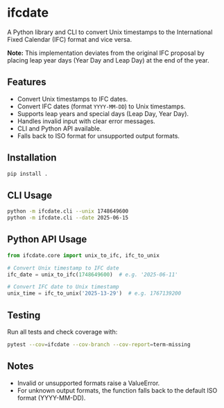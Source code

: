 # ifcdate

A Python library and CLI to convert Unix timestamps to the International Fixed Calendar (IFC) format and vice versa.

**Note:** This implementation deviates from the original IFC proposal by placing leap year days (Year Day and Leap Day) at the end of the year.

## Features

- Convert Unix timestamps to IFC dates.
- Convert IFC dates (format `YYYY-MM-DD`) to Unix timestamps.
- Supports leap years and special days (Leap Day, Year Day).
- Handles invalid input with clear error messages.
- CLI and Python API available.
- Falls back to ISO format for unsupported output formats.

## Installation

```bash
pip install .
```

## CLI Usage
```bash
python -m ifcdate.cli --unix 1748649600
python -m ifcdate.cli --date 2025-06-15
```
## Python API Usage

```python
from ifcdate.core import unix_to_ifc, ifc_to_unix

# Convert Unix timestamp to IFC date
ifc_date = unix_to_ifc(1748649600)  # e.g. '2025-06-11'

# Convert IFC date to Unix timestamp
unix_time = ifc_to_unix('2025-13-29')  # e.g. 1767139200
```

## Testing
Run all tests and check coverage with:
```bash
pytest --cov=ifcdate --cov-branch --cov-report=term-missing
```

## Notes
- Invalid or unsupported formats raise a ValueError.
- For unknown output formats, the function falls back to the default ISO format (YYYY-MM-DD).
